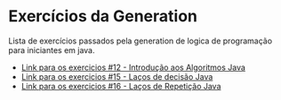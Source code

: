 # Exercícios da Generation

Lista de exercícios passados pela generation de logica de programação para iniciantes em java.

* [Link para os exercicios #12 - Introdução aos Algoritmos Java](https://drive.google.com/file/d/1t2Dyo0AQ5_t4t2XQSE1PksxIrA4i9gL7/view?usp=sharing)
* [Link para os exercicios #15 - Laços de decisão Java](https://drive.google.com/file/d/1nL_pHQMW-CUIXigu-MgSnAva4MuHs7zB/view?usp=sharing)
* [Link para os exercicios #16 - Laços de Repetição Java](https://drive.google.com/file/d/19gzH_8SXJIlFfUllLvaraPEZytF6wWH7/view)